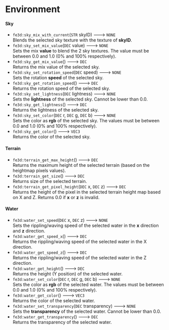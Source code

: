 # Environment
#### Sky
- `fe3d:sky_mix_with_current`(`STR` skyID) ---> `NONE`  
  Blends the selected sky texture with the texture of **skyID**.
- `fe3d:sky_set_mix_value`(`DEC` value) ---> `NONE`  
  Sets the mix **value** to blend the 2 sky textures. The value must be between 0.0 and 1.0 (0% and 100% respectively).
- `fe3d:sky_get_mix_value`() ---> `DEC`  
  Returns the mix value of the selected sky.
- `fe3d:sky_set_rotation_speed`(`DEC` speed) ---> `NONE`  
  Sets the rotation **speed** of the selected sky.
- `fe3d:sky_get_rotation_speed`() ---> `DEC`  
  Returns the rotation speed of the selected sky.
- `fe3d:sky_set_lightness`(`DEC` lightness) ---> `NONE`  
  Sets the **lightness** of the selected sky. Cannot be lower than 0.0.
- `fe3d:sky_get_lightness`() ---> `DEC`  
  Returns the lightness of the selected sky.
- `fe3d:sky_set_color`(`DEC` r, `DEC` g, `DEC` b) ---> `NONE`  
  Sets the color as **rgb** of the selected sky. The values must be between 0.0 and 1.0 (0% and 100% respectively).
- `fe3d:sky_get_color`() ---> `VEC3`  
  Returns the color of the selected sky.
#### Terrain
- `fe3d:terrain_get_max_height`() ---> `DEC`  
  Returns the maximum height of the selected terrain (based on the heightmap pixels values).
- `fe3d:terrain_get_size`() ---> `DEC`  
  Returns size of the selected terrain.
- `fe3d:terrain_get_pixel_height`(`DEC` x, `DEC` z) ---> `DEC`  
  Returns the height of the pixel in the selected terrain height map based on X and Z. Returns 0.0 if **x** or **z** is invalid.
#### Water
- `fe3d:water_set_speed`(`DEC` x, `DEC` z) ---> `NONE`  
  Sets the rippling/waving speed of the selected water in the **x** direction and **z** direction.
- `fe3d:water_get_speed_x`() ---> `DEC`  
  Returns the rippling/waving speed of the selected water in the X direction.
- `fe3d:water_get_speed_z`() ---> `DEC`  
  Returns the rippling/waving speed of the selected water in the Z direction.
- `fe3d:water_get_height`() ---> `DEC`  
  Returns the height (Y position) of the selected water.
- `fe3d:water_set_color`(`DEC` r, `DEC` g, `DEC` b) ---> `NONE`  
  Sets the color as **rgb** of the selected water. The values must be between 0.0 and 1.0 (0% and 100% respectively).
- `fe3d:water_get_color`() ---> `VEC3`  
  Returns the color of the selected water.
- `fe3d:water_set_transparency`(`DEC` transparency) ---> `NONE`  
  Sets the **transparency** of the selected water. Cannot be lower than 0.0.
- `fe3d:water_get_transparency`() ---> `DEC`  
  Returns the transparency of the selected water.

